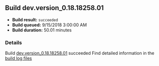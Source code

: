## Build dev.version_0.18.18258.01
- **Build result:** `succeeded`
- **Build queued:** 9/15/2018 3:00:00 AM
- **Build duration:** 50.01 minutes
### Details
Build [dev.version_0.18.18258.01](https://winappstudio.visualstudio.com/web/build.aspx?pcguid=a4ef43be-68ce-4195-a619-079b4d9834c2&builduri=vstfs%3a%2f%2f%2fBuild%2fBuild%2f26258) succeeded
Find detailed information in the [build log files](https://uwpctdiags.blob.core.windows.net/buildlogs/dev.version_0.18.18258.01_logs.zip)
